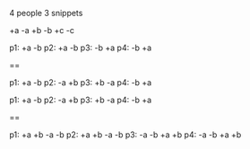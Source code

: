 4 people
3 snippets

+a -a
+b -b
+c -c

p1: +a -b
p2: +a -b
p3: -b +a
p4: -b +a

==

p1: +a -b
p2: -a +b
p3: +b -a
p4: -b +a

p1: +a -b
p2: -a +b
p3: +b -a
p4: -b +a

==

p1: +a +b -a -b
p2: +a +b -a -b
p3: -a -b +a +b
p4: -a -b +a +b